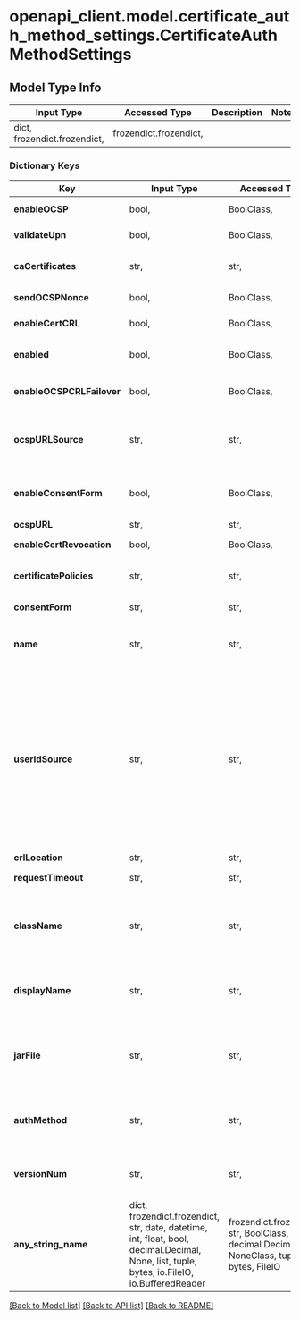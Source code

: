 # openapi_client.model.certificate_auth_method_settings.CertificateAuthMethodSettings

## Model Type Info
Input Type | Accessed Type | Description | Notes
------------ | ------------- | ------------- | -------------
dict, frozendict.frozendict,  | frozendict.frozendict,  |  | 

### Dictionary Keys
Key | Input Type | Accessed Type | Description | Notes
------------ | ------------- | ------------- | ------------- | -------------
**enableOCSP** | bool,  | BoolClass,  | Enable OCSP Revocation | 
**validateUpn** | bool,  | BoolClass,  | Validate UPN Format | 
**caCertificates** | str,  | str,  | Trusted CA certificates in PEM format. | 
**sendOCSPNonce** | bool,  | BoolClass,  | Send OCSP Nonce | 
**enableCertCRL** | bool,  | BoolClass,  | Use CRL from Certificates | 
**enabled** | bool,  | BoolClass,  | Enable Certificate Adapter | 
**enableOCSPCRLFailover** | bool,  | BoolClass,  | Use CRL in case of OCSP failure | 
**ocspURLSource** | str,  | str,  | OCSP URL Source | must be one of ["config_only", "cert_only_optional", "cert_only_required", "cert_and_config", ] 
**enableConsentForm** | bool,  | BoolClass,  | Enable Consent Form before Authentication | 
**ocspURL** | str,  | str,  | OCSP URL | 
**enableCertRevocation** | bool,  | BoolClass,  | Enable Cert Revocation | 
**certificatePolicies** | str,  | str,  | Certificate Policies Accepted | 
**consentForm** | str,  | str,  | Consent Form Content | 
**name** | str,  | str,  | The name of the authentication method. | 
**userIdSource** | str,  | str,  | User Identifier Search Order | must be one of ["email", "subject", "upn", "email.subject", "email.upn", "subject.email", "subject.upn", "upn.email", "upn.subject", "email.subject.upn", "email.upn.subject", "subject.email.upn", "subject.upn.email", "upn.email.subject", "upn.subject.email", ] 
**crlLocation** | str,  | str,  | CRL Location | 
**requestTimeout** | str,  | str,  | Request Timeout | 
**className** | str,  | str,  | The name of the class that implements the authentication method. | [optional] 
**displayName** | str,  | str,  | The name of the method useful for display to the user. | [optional] 
**jarFile** | str,  | str,  | The path name of the JAR file that contains the authentication method. | [optional] 
**authMethod** | str,  | str,  | The formal name (URN) of the authentication method. | [optional] 
**versionNum** | str,  | str,  | The version of the authentication method. | [optional] 
**any_string_name** | dict, frozendict.frozendict, str, date, datetime, int, float, bool, decimal.Decimal, None, list, tuple, bytes, io.FileIO, io.BufferedReader | frozendict.frozendict, str, BoolClass, decimal.Decimal, NoneClass, tuple, bytes, FileIO | any string name can be used but the value must be the correct type | [optional]

[[Back to Model list]](../../README.md#documentation-for-models) [[Back to API list]](../../README.md#documentation-for-api-endpoints) [[Back to README]](../../README.md)

